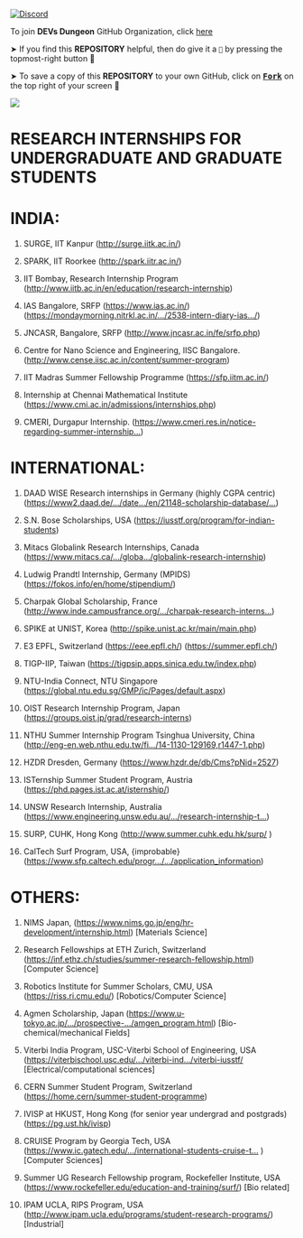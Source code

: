 [![Discord](https://img.shields.io/discord/865937470118297640.svg?logo=discord&colorB=5865F2)](https://discord.gg/ceMXzhfaka)

To join **DEVs Dungeon** GitHub Organization, click [here](https://github.com/Devs-Dungeon/support/issues/new?assignees=&labels=invite+me+to+the+organisation&template=invitation.yml&title=Please+invite+me+to+the+GitHub+Community+Organization)

➤ If you find this **REPOSITORY** helpful, then do give it a `🌟` by pressing the topmost-right button 🤗

➤ To save a copy of this **REPOSITORY** to your own GitHub, click on <a href="https://github.com/Devs-Dungeon/Resources/edit/main/README.md"><kbd><b>Fork</b></kbd></a> on the top right of your screen 🤗

![](https://user-images.githubusercontent.com/73097560/115834477-dbab4500-a447-11eb-908a-139a6edaec5c.gif)

# RESEARCH INTERNSHIPS FOR UNDERGRADUATE AND GRADUATE STUDENTS 

# INDIA:
1. SURGE, IIT Kanpur (http://surge.iitk.ac.in/)

2. SPARK, IIT Roorkee (http://spark.iitr.ac.in/)

3. IIT Bombay, Research Internship Program (http://www.iitb.ac.in/en/education/research-internship)

4. IAS Bangalore, SRFP (https://www.ias.ac.in/) (https://mondaymorning.nitrkl.ac.in/…/2538-intern-diary-ias…/)

5. JNCASR, Bangalore, SRFP (http://www.jncasr.ac.in/fe/srfp.php)

6. Centre for Nano Science and Engineering, IISC Bangalore. (http://www.cense.iisc.ac.in/content/summer-program)

7. IIT Madras Summer Fellowship Programme (https://sfp.iitm.ac.in/)

8. Internship at Chennai Mathematical Institute (https://www.cmi.ac.in/admissions/internships.php)

9. CMERI, Durgapur Internship.
(https://www.cmeri.res.in/notice-regarding-summer-internship…)
 
 
# INTERNATIONAL:

1. DAAD WISE Research internships in Germany (highly CGPA centric)
(https://www2.daad.de/…/date…/en/21148-scholarship-database/…)

2. S.N. Bose Scholarships, USA (https://iusstf.org/program/for-indian-students)

3. Mitacs Globalink Research Internships, Canada (https://www.mitacs.ca/…/globa…/globalink-research-internship)

4. Ludwig Prandtl Internship, Germany (MPIDS) (https://fokos.info/en/home/stipendium/)

5. Charpak Global Scholarship, France (http://www.inde.campusfrance.org/…/charpak-research-interns…)

6. SPIKE at UNIST, Korea (http://spike.unist.ac.kr/main/main.php)

7. E3 EPFL, Switzerland (https://eee.epfl.ch/) (https://summer.epfl.ch/)

8. TIGP-IIP, Taiwan (https://tigpsip.apps.sinica.edu.tw/index.php)

9. NTU-India Connect, NTU Singapore (https://global.ntu.edu.sg/GMP/ic/Pages/default.aspx)

10. OIST Research Internship Program, Japan (https://groups.oist.jp/grad/research-interns)

11. NTHU Summer Internship Program Tsinghua University, China (http://eng-en.web.nthu.edu.tw/fi…/14-1130-129169,r1447-1.php)

12. HZDR Dresden, Germany (https://www.hzdr.de/db/Cms?pNid=2527)

13. ISTernship Summer Student Program, Austria (https://phd.pages.ist.ac.at/isternship/)

14. UNSW Research Internship, Australia (https://www.engineering.unsw.edu.au/…/research-internship-t…)

15. SURP, CUHK, Hong Kong (http://www.summer.cuhk.edu.hk/surp/ )

16. CalTech Surf Program, USA, {improbable}
(https://www.sfp.caltech.edu/progr…/…/application_information)
 
# OTHERS:

1. NIMS Japan, (https://www.nims.go.jp/eng/hr-development/internship.html) [Materials Science]

2. Research Fellowships at ETH Zurich, Switzerland (https://inf.ethz.ch/studies/summer-research-fellowship.html) [Computer Science]

3. Robotics Institute for Summer Scholars, CMU, USA (https://riss.ri.cmu.edu/)
[Robotics/Computer Science]

4. Agmen Scholarship, Japan (https://www.u-tokyo.ac.jp/…/prospective-…/amgen_program.html) [Bio-chemical/mechanical Fields]

5. Viterbi India Program, USC-Viterbi School of Engineering, USA (https://viterbischool.usc.edu/…/viterbi-ind…/viterbi-iusstf/ [Electrical/computational sciences]

6. CERN Summer Student Program, Switzerland (https://home.cern/summer-student-programme)

7. IVISP at HKUST, Hong Kong (for senior year undergrad and postgrads) (https://pg.ust.hk/ivisp)

8. CRUISE Program by Georgia Tech, USA (https://www.ic.gatech.edu/…/international-students-cruise-t… ) [Computer Sciences]

9. Summer UG Research Fellowship program, Rockefeller Institute, USA (https://www.rockefeller.edu/education-and-training/surf/) [Bio related]

10. IPAM UCLA, RIPS Program, USA (http://www.ipam.ucla.edu/programs/student-research-programs/) [Industrial]

